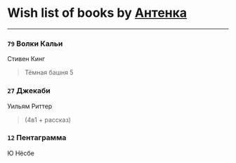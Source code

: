 # Wish list of books by [Антенка](https://plus.google.com/u/0/118158645037334943900/)
---

### `79` Волки Кальи
Стивен Кинг
> Тёмная башня 5

### `27` Джекаби
Уильям Риттер
> (4в1 + рассказ)

### `12` Пентаграмма
Ю Нёсбе

